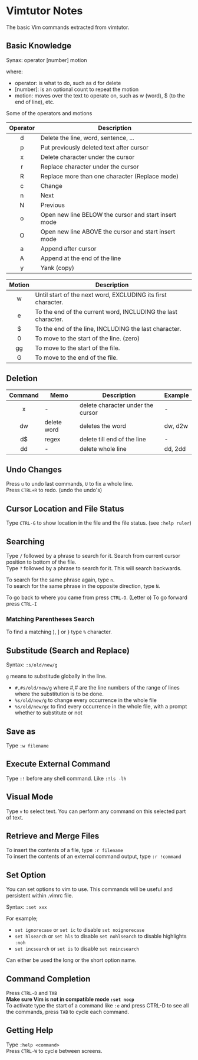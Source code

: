 # Vimtutor Notes
The basic Vim commands extracted from vimtutor.

## Basic Knowledge
Synax: operator [number] motion

where:
  - operator: is what to do, such as  d  for delete
  - [number]: is an optional count to repeat the motion
  - motion: moves over the text to operate on, such as  w (word), $ (to the end of line), etc.

Some of the operators and motions

| Operator | Description |
| :---: | --- |
| d | Delete the line, word, sentence, ... |
| p | Put previously deleted text after cursor |
| x | Delete character under the cursor |
| r | Replace character under the cursor |
| R | Replace more than one character (Replace mode) |
| c | Change |
| n | Next |
| N | Previous |
| o | Open new line BELOW the cursor and start insert mode |
| O | Open new line ABOVE the cursor and start insert mode |
| a | Append after cursor |
| A | Append at the end of the line |
| y | Yank (copy) |


| Motion | Description |
| :---: | --- |
| w | Until start of the next word, EXCLUDING its first character. |
| e | To the end of the current word, INCLUDING the last character. |
| $ | To the end of the line, INCLUDING the last character. |
| 0 | To move to the start of the line. (zero) |
| gg | To move to the start of the file. |
| G | To move to the end of the file. |


## Deletion  
| Command | Memo | Description | Example |
| :---: | --- | --- | --- |
| x | - | delete character under the cursor | - |
| dw | delete word | deletes the word | dw, d2w |
| d$ | regex | delete till end of the line | - |
| dd | - | delete whole line | dd, 2dd |


## Undo Changes
Press `u` to undo last commands, `U` to fix a whole line.  
Press `CTRL+R` to redo. (undo the undo's)

## Cursor Location and File Status
Type `CTRL-G` to show location in the file and the file status. (see `:help ruler`)

## Searching
Type `/` followed by a phrase to search for it. Search from current cursor position to bottom of the file.  
Type `?` followed by a phrase to search for it. This will search backwards.

To search for the same phrase again, type `n`.  
To search for the same phrase in the opposite direction, type `N`.

To go back to where you came from press `CTRL-O`. (Letter o) To go forward press `CTRL-I`

### Matching Parentheses Search
To find a matching ), ] or } type `%` character.

## Substitude (Search and Replace)
Syntax: `:s/old/new/g`

`g` means to substitude globally in the line.  
  - `#,#s/old/new/g` where #,# are the line numbers of the range of lines where the substitution is to be done.
  - `%s/old/new/g` to change every occurrence in the whole file
  - `%s/old/new/gc` to find every occurrence in the whole file, with a prompt whether to substitute or not

## Save as
Type `:w filename`

## Execute External Command
Type `:!` before any shell command. Like `:!ls -lh`

## Visual Mode
Type `v` to select text. You can perform any command on this selected part of text.

## Retrieve and Merge Files
To insert the contents of a file, type `:r filename`  
To insert the contents of an external command output, type `:r !command`

## Set Option
You can set options to vim to use. This commands will be useful and persistent within .vimrc file.  

Syntax: `:set xxx`

For example;
  - `set ignorecase` or `set ic` to disable `set noignorecase`
  - `set hlsearch` or `set hls` to disable `set nohlsearch` to disable highlights `:noh`
  - `set incsearch` or `set is` to disable `set noincsearch`

Can either be used the long or the short option name.

## Command Completion
Press `CTRL-D` and `TAB`  
**Make sure Vim is not in compatible mode `:set nocp`**  
To activate type the start of a command like `:e` and press CTRL-D to see all the commands, press `TAB` to cycle each command.

## Getting Help
Type `:help <command>`  
Press `CTRL-W` to cycle between screens.

